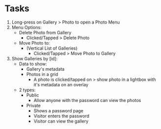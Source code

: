 # Tasks

1. Long-press on Gallery > Photo to open a Photo Menu
2. Menu Options:
   - Delete Photo from Gallery
     - Clicked/Tapped > Delete Photo
   - Move Photo to:
     - (Vertical List of Galleries)
       - Clicked/Tapped > Move Photo to Gallery
3. Show Galleries by [id]:
   - Data to show:
     - Gallery's metadata
     - Photos in a grid
       - A photo is clicked/tapped on > show photo in a lightbox with it's metadata on an overlay
   - 2 types:
     - Public
       - Allow anyone with the password can view the photos
     - Private
       - Shows a password page
       - Visitor enters the password
       - Visitor can view the gallery

